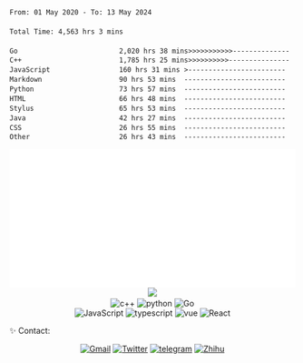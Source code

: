 <!--START_SECTION:waka-->

```txt
From: 01 May 2020 - To: 13 May 2024

Total Time: 4,563 hrs 3 mins

Go                         2,020 hrs 38 mins>>>>>>>>>>>--------------   44.28 %
C++                        1,785 hrs 25 mins>>>>>>>>>>---------------   39.13 %
JavaScript                 160 hrs 31 mins >------------------------   03.52 %
Markdown                   90 hrs 53 mins  -------------------------   01.99 %
Python                     73 hrs 57 mins  -------------------------   01.62 %
HTML                       66 hrs 48 mins  -------------------------   01.46 %
Stylus                     65 hrs 53 mins  -------------------------   01.44 %
Java                       42 hrs 27 mins  -------------------------   00.93 %
CSS                        26 hrs 55 mins  -------------------------   00.59 %
Other                      26 hrs 43 mins  -------------------------   00.59 %
```

<!--END_SECTION:waka-->

<div>
<img align='left' src="https://github.com/fengwei2002/fengwei2002/blob/main/calendar.svg">

<p align="center">
    <img src="https://readme-typing-svg.demolab.com?font=Fira+Code&weight=900&size=19&duration=4999&pause=1000&color=9400D3&background=BCFFFE00&center=true&vCenter=true&random=false&width=215&lines=func[tion]+dfs" height="64" algin="center"/>
      </br>
  <img alt="c++" src="https://img.shields.io/badge/C++-f34b7d?style=flat-square&logo=c%2b%2b">
  <img alt="python" src="https://img.shields.io/badge/Python-3572a5?style=flat-square&logo=python&logoColor=white">
  <img alt="Go" src="https://img.shields.io/badge/Go-142857?style=flat-square&logo=Go">
  </br>
  <img alt="JavaScript" src="https://img.shields.io/badge/JavaScript-000000?style=flat-square&logo=javascript">
  <img alt="typescript" src="https://img.shields.io/badge/TypeScript-1a0dab?style=flat-square&logo=typescript">
  <img alt="vue" src="https://img.shields.io/badge/Vue.js-007777?style=flat-square&logo=vue.js">
  <img alt="React" src="https://img.shields.io/badge/React-3572a5?style=flat-square&logo=React&logoColor=9cf">
  </br>
</p>

✨ Contact:

<p align="center">
    <a href="mailto:funcdfs@gmail.com" target="_blank"><img src="https://img.shields.io/badge/Gmail-c14438.svg?&style=flat-square&logo=gmail&logoColor=white" alt="Gmail"></a>
  <a href="https://twitter.com/funcdfs" target="_blank"><img src="https://img.shields.io/badge/Twitter-1ca0f1.svg?&style=flat-square&logo=twitter&logoColor=white" alt="Twitter"></a>
  <a href="https://t.me/neverdo" target="_blank"><img src="https://img.shields.io/badge/Telegram-262968.svg?&style=flat-square&logo=telegram&logoColor=white" alt="telegram"></a>
<a href="https://www.zhihu.com/people/kwmwmwnw" target="_blank"><img src="https://img.shields.io/badge/Zhihu-0084FF.svg?&style=flat-square&logo=Zhihu&logoColor=white" alt="Zhihu"></a>

</p>

</div> 

<!--! 

<img align='left' alt="isocalendar" src="https://github.com/fengwei2002/fengwei2002/blob/main/activity.svg">



-->
